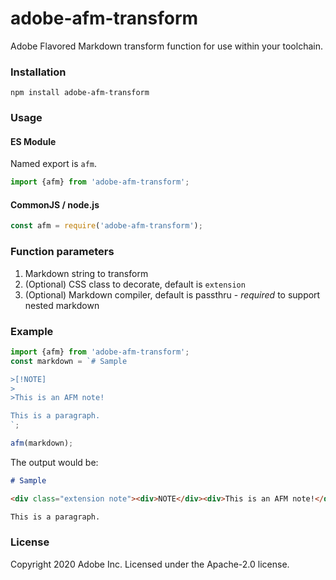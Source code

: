 # adobe-afm-transform
Adobe Flavored Markdown transform function for use within your toolchain.

### Installation
`npm install adobe-afm-transform`

### Usage
#### ES Module
Named export is `afm`.

```javascript
import {afm} from 'adobe-afm-transform';
```

#### CommonJS / node.js
```javascript
const afm = require('adobe-afm-transform');
```

### Function parameters
1. Markdown string to transform
1. (Optional) CSS class to decorate, default is `extension`
1. (Optional) Markdown compiler, default is passthru - *required* to support nested markdown

### Example
```js
import {afm} from 'adobe-afm-transform';
const markdown = `# Sample

>[!NOTE]
>
>This is an AFM note!

This is a paragraph.
`;

afm(markdown);
```

The output would be:
```markdown
# Sample

<div class="extension note"><div>NOTE</div><div>This is an AFM note!</div></div>

This is a paragraph.
```

### License
Copyright 2020 Adobe Inc.
Licensed under the Apache-2.0 license.